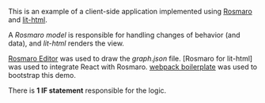 This is an example of a client-side application implemented using [Rosmaro](https://rosmaro.js.org) and [lit-html](https://github.com/Polymer/lit-html).

A _Rosmaro model_ is responsible for handling changes of behavior (and data), and _lit-html_ renders the view. 

[Rosmaro Editor](https://rosmaro.js.org/editor) was used to draw the _graph.json_ file.
[Rosmaro for lit-html] was used to integrate React with Rosmaro.
[webpack boilerplate](https://github.com/cvgellhorn/webpack-boilerplate) was used to bootstrap this demo.

There is __1 IF statement__ responsible for the logic.